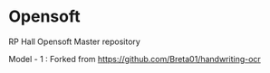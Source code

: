 # Opensoft
RP Hall Opensoft Master repository

Model - 1 : Forked from https://github.com/Breta01/handwriting-ocr
